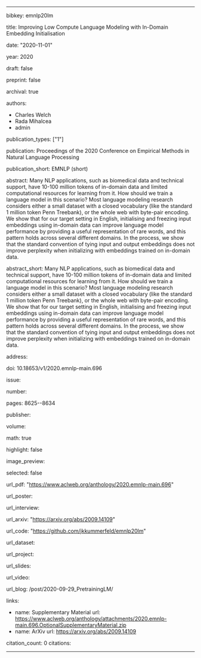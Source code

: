 ---

bibkey: emnlp20lm

title: Improving Low Compute Language Modeling with In-Domain Embedding Initialisation

date: "2020-11-01"

year: 2020

draft: false

preprint: false

archival: true

authors: 
- Charles Welch
- Rada Mihalcea
- admin

publication_types: ["1"]

publication: Proceedings of the 2020 Conference on Empirical Methods in Natural Language Processing

publication_short: EMNLP (short)

abstract: Many NLP applications, such as biomedical data and technical support, have 10-100 million tokens of in-domain data and limited computational resources for learning from it. How should we train a language model in this scenario? Most language modeling research considers either a small dataset with a closed vocabulary (like the standard 1 million token Penn Treebank), or the whole web with byte-pair encoding. We show that for our target setting in English, initialising and freezing input embeddings using in-domain data can improve language model performance by providing a useful representation of rare words, and this pattern holds across several different domains. In the process, we show that the standard convention of tying input and output embeddings does not improve perplexity when initializing with embeddings trained on in-domain data.

abstract_short: Many NLP applications, such as biomedical data and technical support, have 10-100 million tokens of in-domain data and limited computational resources for learning from it. How should we train a language model in this scenario? Most language modeling research considers either a small dataset with a closed vocabulary (like the standard 1 million token Penn Treebank), or the whole web with byte-pair encoding. We show that for our target setting in English, initialising and freezing input embeddings using in-domain data can improve language model performance by providing a useful representation of rare words, and this pattern holds across several different domains. In the process, we show that the standard convention of tying input and output embeddings does not improve perplexity when initializing with embeddings trained on in-domain data.

address: 

doi: 10.18653/v1/2020.emnlp-main.696

issue: 

number: 

pages: 8625--8634

publisher: 

volume: 

math: true

highlight: false

image_preview: 

selected: false

url_pdf: "https://www.aclweb.org/anthology/2020.emnlp-main.696"

url_poster: 

url_interview: 

url_arxiv: "https://arxiv.org/abs/2009.14109"

url_code: "https://github.com/jkkummerfeld/emnlp20lm"

url_dataset: 

url_project: 

url_slides: 

url_video: 

url_blog: /post/2020-09-29_PretrainingLM/

links: 
- name: Supplementary Material
  url: https://www.aclweb.org/anthology/attachments/2020.emnlp-main.696.OptionalSupplementaryMaterial.zip
- name: ArXiv
  url: https://arxiv.org/abs/2009.14109

citation_count: 0
citations:


---